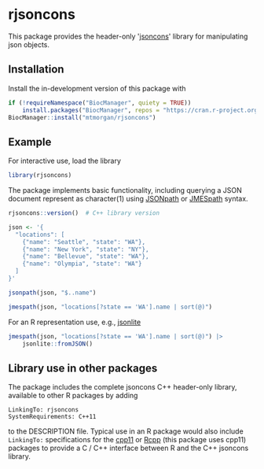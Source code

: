 
# rjsoncons

<!-- badges: start -->
<!-- badges: end -->

This package provides the header-only '[jsoncons][]' library for
manipulating json objects.

[jsoncons]: https://github.com/danielaparker/jsoncons

## Installation

Install the in-development version of this package with

``` r
if (!requireNamespace("BiocManager", quiety = TRUE))
    install.packages("BiocManager", repos = "https://cran.r-project.org")
BiocManager::install("mtmorgan/rjsoncons")
```

## Example

For interactive use, load the library

``` r
library(rjsoncons)
```

The package implements basic functionality, including querying a JSON
document represent as character(1) using [JSONpath][] or [JMESpath][]
syntax.

[JSONpath]: https://goessner.net/articles/JsonPath/
[JMESpath]: https://jmespath.org/

``` r
rjsoncons::version()  # C++ library version

json <- '{
  "locations": [
    {"name": "Seattle", "state": "WA"},
    {"name": "New York", "state": "NY"},
    {"name": "Bellevue", "state": "WA"},
    {"name": "Olympia", "state": "WA"}
  ]
}'

jsonpath(json, "$..name")

jmespath(json, "locations[?state == 'WA'].name | sort(@)")
```

For an R representation use, e.g., [jsonlite][]

``` r
jmespath(json, "locations[?state == 'WA'].name | sort(@)") |>
    jsonlite::fromJSON()
```

[jsonlite]: https://cran.r-project.org/package=jsonlite


## Library use in other packages

The package includes the complete jsoncons C++ header-only library,
available to other R packages by adding

```
LinkingTo: rjsoncons
SystemRequirements: C++11
```

to the DESCRIPTION file. Typical use in an R package would also
include `LinkingTo:` specifications for the [cpp11][] or [Rcpp][]
(this package uses cpp11) packages to provide a C / C++ interface
between R and the C++ jsoncons library.

[cpp11]: https://cran.r-project.org/package=cpp11
[Rcpp]: https://cran.r-project.org/package=Rcpp
